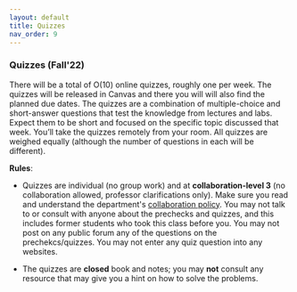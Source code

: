 ```yaml
---
layout: default 
title: Quizzes
nav_order: 9
---
```



### Quizzes (Fall'22)

There will be a total of O(10) online quizzes, roughly one per week. The quizzes will be released in Canvas and there you will will also find the planned due dates.  The quizzes are a combination of multiple-choice and short-answer questions that test the knowledge from lectures and labs. Expect them to be short and focused on the specific topic discussed that week. You’ll take the quizzes remotely from your room. All quizzes are weighed equally (although the number of questions in each will be different).

**Rules**: 
- Quizzes are individual (no group work) and  at __collaboration-level 3__ (no collaboration allowed, professor clarifications only).  Make sure you read and understand the department's [collaboration policy](https://turing.bowdoin.edu/dept/collab.php). You may not talk to or consult with anyone about the prechecks and quizzes, and this includes former students who took this class before you. You may not post on any public forum any of the questions on the prechekcs/quizzes. You may not enter any quiz question into any websites.  

- The quizzes are __closed__ book and notes; you may __not__ consult any resource that may give you a hint on how to solve the problems.  


